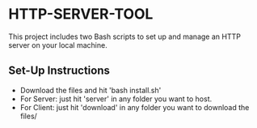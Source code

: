 # HTTP-SERVER-TOOL

This project includes two Bash scripts to set up and manage an HTTP server on your local machine.

## Set-Up Instructions

- Download the files and hit 'bash install.sh'
- For Server: just hit 'server' in any folder you want to host.
- For Client: just hit 'download' in any folder you want to download the files/

